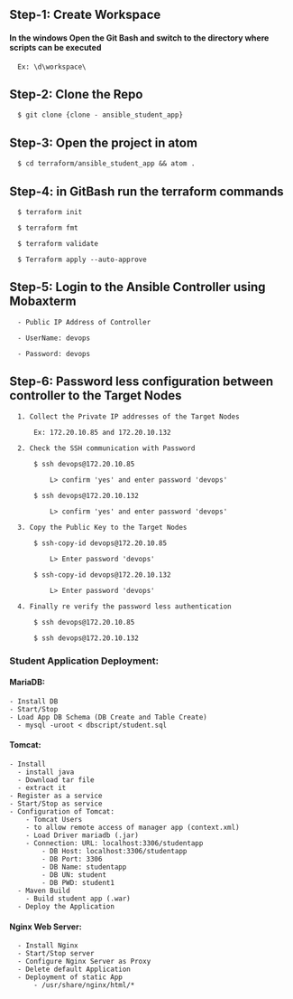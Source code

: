 ## Step-1: Create Workspace

#### In the windows Open the Git Bash and switch to the directory where scripts can be executed

      Ex: \d\workspace\

## Step-2: Clone the Repo

      $ git clone {clone - ansible_student_app}

## Step-3: Open the project in atom

      $ cd terraform/ansible_student_app && atom .

## Step-4: in GitBash run the terraform commands

      $ terraform init

      $ terraform fmt

      $ terraform validate

      $ Terraform apply --auto-approve

## Step-5: Login to the Ansible Controller using Mobaxterm

      - Public IP Address of Controller

      - UserName: devops

      - Password: devops

## Step-6: Password less configuration between controller to the Target Nodes

      1. Collect the Private IP addresses of the Target Nodes

          Ex: 172.20.10.85 and 172.20.10.132

      2. Check the SSH communication with Password

          $ ssh devops@172.20.10.85

              L> confirm 'yes' and enter password 'devops'

          $ ssh devops@172.20.10.132

              L> confirm 'yes' and enter password 'devops'

      3. Copy the Public Key to the Target Nodes

          $ ssh-copy-id devops@172.20.10.85

              L> Enter password 'devops'

          $ ssh-copy-id devops@172.20.10.132

              L> Enter password 'devops'

      4. Finally re verify the password less authentication

          $ ssh devops@172.20.10.85

          $ ssh devops@172.20.10.132


### Student Application Deployment:

#### MariaDB:
    - Install DB
    - Start/Stop
    - Load App DB Schema (DB Create and Table Create)
      - mysql -uroot < dbscript/student.sql

#### Tomcat:
    - Install
      - install java
      - Download tar file
      - extract it
    - Register as a service
    - Start/Stop as service
    - Configuration of Tomcat:
        - Tomcat Users
        - to allow remote access of manager app (context.xml)
        - Load Driver mariadb (.jar)
        - Connection: URL: localhost:3306/studentapp
            - DB Host: localhost:3306/studentapp
            - DB Port: 3306
            - DB Name: studentapp
            - DB UN: student
            - DB PWD: student1
      - Maven Build
        - Build student app (.war)
      - Deploy the Application

#### Nginx Web Server:
      - Install Nginx
      - Start/Stop server
      - Configure Nginx Server as Proxy
      - Delete default Application
      - Deployment of static App
          - /usr/share/nginx/html/*
